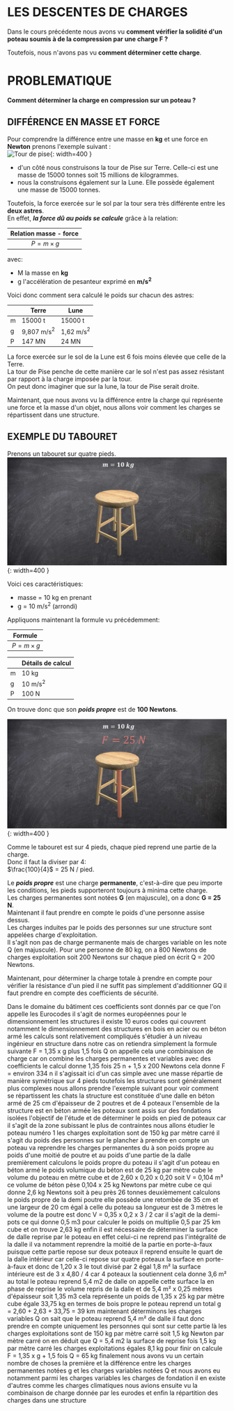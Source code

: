 # LES DESCENTES DE CHARGES

Dans le cours précédente nous avons vu **comment vérifier la solidité d'un poteau soumis à de la compression par une charge F ?** 

Toutefois, nous n'avons pas vu **comment déterminer cette charge**.

# PROBLEMATIQUE
**Comment déterminer la charge en compression sur un poteau ?**   

## DIFFÉRENCE EN MASSE ET FORCE
Pour comprendre la différence entre une masse en **kg** et une force en **Newton** prenons l'exemple suivant :   
![Tour de pise](images/ddc_pise.png){: width=400 }

* d'un côté nous construisons la tour de Pise sur Terre. Celle-ci est une masse de 15000 tonnes soit 15 millions de kilogrammes.   
* nous la construisons également sur la Lune. Elle possède également une masse de 15000 tonnes.   


Toutefois, la force exercée sur le sol par la tour sera très différente entre les **deux astres**.   
En effet, _**la force dû au poids se calcule**_ grâce à la relation:    

| Relation masse - force |
| :-: |
| $P = m \times g$ |    

avec:   

* M la masse en **kg**   
* g l'accélération de pesanteur exprimé en **m/s$^{2}$**   

Voici donc comment sera calculé le poids sur chacun des astres:

|  | Terre | Lune |
| -- | -- | -- |
| m | 15000 t | 15000 t |
| g | 9,807 m/s$^{2}$ | 1,62 m/s$^{2}$ |
| P | 147 MN | 24  MN |

La force exercée sur le sol de la Lune est 6 fois moins élevée que celle de la Terre.   
La tour de Pise penche de cette manière car le sol n'est pas assez résistant par rapport à la charge imposée par la tour.      
On peut donc imaginer que sur la lune, la tour de Pise serait droite.   


Maintenant, que nous avons vu la différence entre la charge qui représente une force et la masse d'un objet, nous allons voir comment les charges se répartissent dans une structure.   

## EXEMPLE DU TABOURET
Prenons un tabouret sur quatre pieds.   
![Tour de pise](images/ddc_tabouret1.png){: width=400 }


Voici ces caractéristiques:

* masse = 10 kg en prenant 
* g = 10 m/s$^{2}$ (arrondi) 

Appliquons maintenant la formule vu précédemment: 

| Formule |
| :-: |
| $P = m \times g$ |  

| | Détails de calcul | 
| -- | -- | 
| m | 10 kg |
| g | 10 m/s$^{2}$ | 
| P | 100 N | 

On trouve donc que son _**poids propre**_ est de **100 Newtons**.   

![Tour de pise](images/ddc_tabouret2.png){: width=400 }

Comme le tabouret est sur 4 pieds, chaque pied reprend une partie de la charge.  
Donc il faut la diviser par 4:   
$\frac{100}{4}$ = 25 N / pied.   

   
Le _**poids propre**_ est une charge **permanente**, c'est-à-dire que peu importe les conditions, les pieds supporteront toujours à minima cette charge.   
Les charges permanentes sont notées **G** (en majuscule), on a donc **G = 25 N**.   
Maintenant il faut prendre en compte le poids d'une
personne assise dessus.   
Les charges induites par le poids des personnes sur
une structure sont appelées charge d'exploitation.   
Il s'agit non pas de charge permanente mais
de charges variable on les note
Q (en majuscule). Pour une personne de 80 kg, on a 800 Newtons de charges exploitation soit 200 Newtons sur chaque pied on
écrit Q = 200 Newtons.

Maintenant, pour déterminer la charge totale à prendre en
compte pour vérifier la résistance d'un pied il ne suffit pas simplement d'additionner GQ il faut prendre en compte des coefficients de sécurité.  

Dans le domaine du bâtiment ces coefficients
sont donnés par ce que l'on appelle les
Eurocodes il s'agit de normes
européennes pour le dimensionnement les
structures il existe 10 euros codes qui
couvrent notamment le dimensionnement
des structures en bois en acier ou en
béton armé les calculs sont relativement
compliqués s'étudier à un niveau
ingénieur en structure dans notre cas on
retiendra simplement la formule suivante
F
= 1,35 x g plus 1,5 fois Q on appelle
cela une combinaison de charge car on
combine les charges permanentes et
variables avec des coefficients le
calcul donne 1,35 fois 25 n + 1,5 x 200
Newtons cela donne F = environ 334 n il
s'agissait ici d'un cas simple avec une
masse répartie de manière symétrique sur
4 pieds toutefois les structures sont
généralement plus complexes nous allons
prendre l'exemple suivant pour voir
comment se répartissent les chats la
structure est constituée d'une dalle en
béton armé de 25 cm d'épaisseur de 2
poutres et de 4 poteaux l'ensemble de la
structure est en béton armée les poteaux
sont assis sur des fondations isolées
l'objectif de l'étude et de déterminer
le poids en pied de poteaux car il
s'agit de la zone subissant le plus de
contraintes nous allons étudier le
poteau numéro 1 les charges exploitation
sont de 150 kg par mètre carré il s'agit
du poids des personnes sur le plancher à
prendre en compte un poteau va reprendre
les charges permanentes du à son poids
propre au poids d'une moitié de poutre
et au poids d'une partie de la dalle
premièrement calculons le poids propre
du poteau il s'agit d'un poteau en béton
armé le poids volumique du béton est de
25 kg par mètre cube le volume du poteau
en mètre cube et de 2,60 x 0,20 x 0,20
soit V = 0,104 m³ ce volume de béton
pèse 0,104 x 25 kg Newtons par mètre
cube ce qui donne 2,6 kg Newtons soit à
peu près 26 tonnes deuxièmement
calculons le poids propre de la demi
poutre elle possède une retombée de 35
cm et une largeur de 20 cm égal à celle
du poteau sa longueur est de 3 mètres le
volume de la poutre est donc V = 0,35 x
0,2 x 3
/ 2 car il s'agit de la demi-pots ce qui
donne 0,5 m3 pour calculer le poids on
multiplie 0,5 par 25 km cube et on
trouve 2,63 kg enfin il est nécessaire
de déterminer la surface de dalle
reprise par le poteau en effet celui-ci
ne reprend pas l'intégralité de la dalle
il va notamment reprendre la moitié de
la partie en porte-à-faux puisque cette
partie repose sur deux poteaux il
reprend ensuite le quart de la dalle
intérieur car celle-ci repose sur quatre
poteaux la surface en porte-à-faux et
donc de 1,20 x 3 le tout divisé par 2
égal 1,8 m² la surface intérieure est de
3 x 4,80
/ 4 car 4 poteaux la soutiennent cela
donne 3,6 m² au total le poteau reprend
5,4 m2 de dalle on appelle cette surface
la en phase de reprise le volume repris
de la dalle et de 5,4 m² x 0,25 mètres
d'épaisseur soit 1,35 m3 cela représente
un poids de 1,35 x 25 kg par mètre cube
égale
33,75 kg en termes de bois propre le
poteau reprend un total g
= 2,60 + 2,63 + 33,75
= 39 km maintenant déterminons les
charges variables Q on sait que le
poteau reprend 5,4 m² de dalle il faut
donc prendre en compte uniquement les
personnes qui sont sur cette partie là
les charges exploitations sont de 150 kg
par mètre carré soit 1,5 kg Newton par
mètre carré on en déduit que Q = 5,4 m2
la surface de reprise fois 1,5 kg par
mètre carré les charges exploitations
égales 8,1 kg pour finir on calcule F
= 1,35 x g + 1,5 fois Q = 65 kg
finalement nous avons vu un certain
nombre de choses la première et la
différence entre les charges permanentes
notées g et les charges variables notées
Q et nous avons eu notamment parmi les
charges variables les charges de
fondation il en existe d'autres comme
les charges climatiques nous avions
ensuite vu la combinaison de charge
donnée par les eurodes et enfin la
répartition des charges dans une
structure
